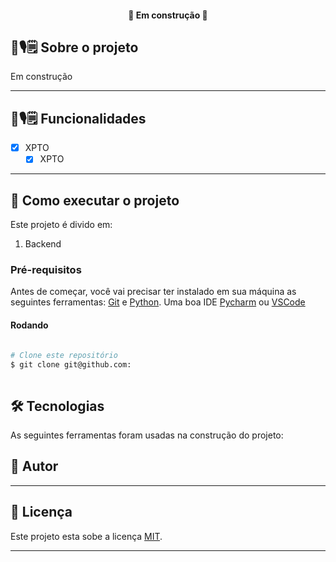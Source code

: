 

<h4 align="center"> 
	🚧  Em construção 🚧
</h4>

## 🎵🎙️🗒️ Sobre o projeto

Em construção

---

## 🎵🎙️🗒️ Funcionalidades

- [x] XPTO
  - [x] XPTO
    
---

## 🚀 Como executar o projeto

Este projeto é divido em:
1. Backend 

### Pré-requisitos

Antes de começar, você vai precisar ter instalado em sua máquina as seguintes ferramentas:
[Git](https://git-scm.com) e [Python](https://www.python.org/). 
Uma boa IDE [Pycharm](https://www.jetbrains.com/pt-br/pycharm/download/#section=windows) ou [VSCode](https://code.visualstudio.com/)

####  Rodando

```bash

# Clone este repositório
$ git clone git@github.com:
 
```

## 🛠 Tecnologias
As seguintes ferramentas foram usadas na construção do projeto:

## 🦸 Autor

---

## 📝 Licença

Este projeto esta sobe a licença [MIT](./LICENSE).

---
